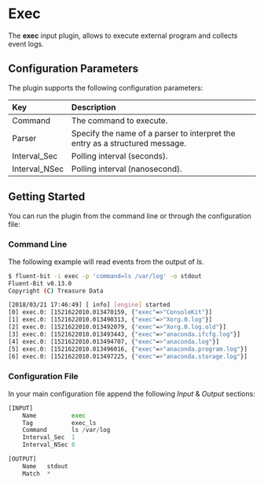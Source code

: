 # Exec

The **exec** input plugin, allows to execute external program and collects event logs.

## Configuration Parameters

The plugin supports the following configuration parameters:

| Key | Description |
| :--- | :--- |
| Command | The command to execute. |
| Parser | Specify the name of a parser to interpret the entry as a structured message. |
| Interval\_Sec | Polling interval \(seconds\). |
| Interval\_NSec | Polling interval \(nanosecond\). |

## Getting Started

You can run the plugin from the command line or through the configuration file:

### Command Line

The following example will read events from the output of _ls_.

```bash
$ fluent-bit -i exec -p 'command=ls /var/log' -o stdout
Fluent-Bit v0.13.0
Copyright (C) Treasure Data

[2018/03/21 17:46:49] [ info] [engine] started
[0] exec.0: [1521622010.013470159, {"exec"=>"ConsoleKit"}]
[1] exec.0: [1521622010.013490313, {"exec"=>"Xorg.0.log"}]
[2] exec.0: [1521622010.013492079, {"exec"=>"Xorg.0.log.old"}]
[3] exec.0: [1521622010.013493443, {"exec"=>"anaconda.ifcfg.log"}]
[4] exec.0: [1521622010.013494707, {"exec"=>"anaconda.log"}]
[5] exec.0: [1521622010.013496016, {"exec"=>"anaconda.program.log"}]
[6] exec.0: [1521622010.013497225, {"exec"=>"anaconda.storage.log"}]
```

### Configuration File

In your main configuration file append the following _Input_ & _Output_ sections:

```python
[INPUT]
    Name          exec
    Tag           exec_ls
    Command       ls /var/log
    Interval_Sec  1
    Interval_NSec 0

[OUTPUT]
    Name   stdout
    Match  *
```

